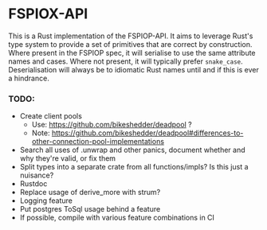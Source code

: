 # FSPIOX-API

This is a Rust implementation of the FSPIOP-API. It aims to leverage Rust's type system to provide
a set of primitives that are correct by construction. Where present in the FSPIOP spec, it will
serialise to use the same attribute names and cases. Where not present, it will typically prefer
`snake_case`. Deserialisation will always be to idiomatic Rust names until and if this is ever a
hindrance.

### TODO:
- Create client pools
  - Use: https://github.com/bikeshedder/deadpool ?
  - Note: https://github.com/bikeshedder/deadpool#differences-to-other-connection-pool-implementations
- Search all uses of .unwrap and other panics, document whether and why they're valid, or fix them
- Split types into a separate crate from all functions/impls? Is this just a nuisance?
- Rustdoc
- Replace usage of derive_more with strum?
- Logging feature
- Put postgres ToSql usage behind a feature
- If possible, compile with various feature combinations in CI
